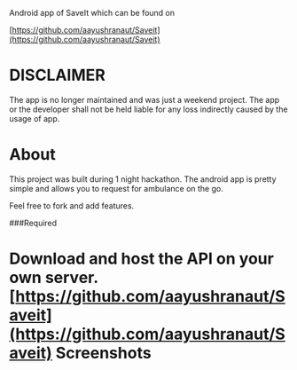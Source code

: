 Android app of SaveIt which can be found on 

[https://github.com/aayushranaut/Saveit](https://github.com/aayushranaut/Saveit)

DISCLAIMER
==========
The app is no longer maintained and was just a weekend project. The app or the developer shall not be held liable for any loss indirectly caused by the usage of app.


About
=====
This project was built during 1 night hackathon. The android app is pretty simple and allows you to request for ambulance on the go.

Feel free to fork and add features.

###Required

Download and host the API on your own server. [https://github.com/aayushranaut/Saveit](https://github.com/aayushranaut/Saveit)
Screenshots
===========
